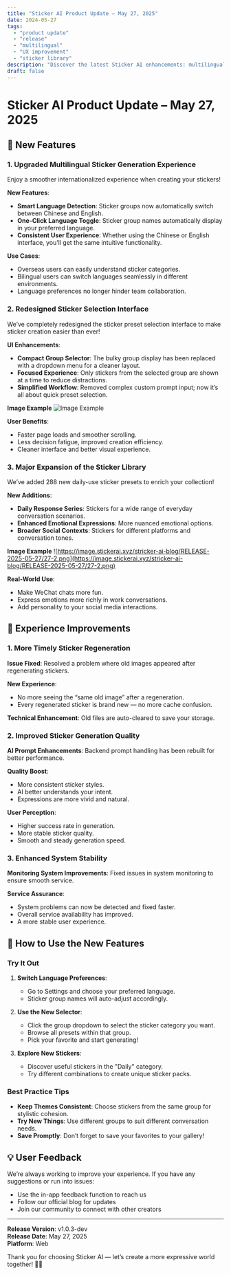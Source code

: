 ```yaml
---
title: "Sticker AI Product Update – May 27, 2025"
date: 2024-05-27
tags: 
  - "product update"
  - "release"
  - "multilingual"
  - "UX improvement"
  - "sticker library"
description: "Discover the latest Sticker AI enhancements: multilingual interface, redesigned preset selection, and 288 new sticker templates."
draft: false
---
```

# Sticker AI Product Update – May 27, 2025

## 🎉 New Features

### 1. Upgraded Multilingual Sticker Generation Experience

Enjoy a smoother internationalized experience when creating your stickers!

**New Features**:
- **Smart Language Detection**: Sticker groups now automatically switch between Chinese and English.
- **One-Click Language Toggle**: Sticker group names automatically display in your preferred language.
- **Consistent User Experience**: Whether using the Chinese or English interface, you’ll get the same intuitive functionality.

**Use Cases**:
- Overseas users can easily understand sticker categories.
- Bilingual users can switch languages seamlessly in different environments.
- Language preferences no longer hinder team collaboration.

### 2. Redesigned Sticker Selection Interface

We’ve completely redesigned the sticker preset selection interface to make sticker creation easier than ever!

**UI Enhancements**:
- **Compact Group Selector**: The bulky group display has been replaced with a dropdown menu for a cleaner layout.
- **Focused Experience**: Only stickers from the selected group are shown at a time to reduce distractions.
- **Simplified Workflow**: Removed complex custom prompt input; now it’s all about quick preset selection.

**Image Example**
![Image Example](https://image.stickerai.xyz/stricker-ai-blog/RELEASE-2025-05-27/27-1.png)

**User Benefits**:
- Faster page loads and smoother scrolling.
- Less decision fatigue, improved creation efficiency.
- Cleaner interface and better visual experience.

### 3. Major Expansion of the Sticker Library

We’ve added 288 new daily-use sticker presets to enrich your collection!

**New Additions**:
- **Daily Response Series**: Stickers for a wide range of everyday conversation scenarios.
- **Enhanced Emotional Expressions**: More nuanced emotional options.
- **Broader Social Contexts**: Stickers for different platforms and conversation tones.

**Image Example**
![https://image.stickerai.xyz/stricker-ai-blog/RELEASE-2025-05-27/27-2.png](https://image.stickerai.xyz/stricker-ai-blog/RELEASE-2025-05-27/27-2.png)

**Real-World Use**:
- Make WeChat chats more fun.
- Express emotions more richly in work conversations.
- Add personality to your social media interactions.

## 🚀 Experience Improvements

### 1. More Timely Sticker Regeneration

**Issue Fixed**: Resolved a problem where old images appeared after regenerating stickers.

**New Experience**:
- No more seeing the “same old image” after a regeneration.
- Every regenerated sticker is brand new — no more cache confusion.

**Technical Enhancement**: Old files are auto-cleared to save your storage.

### 2. Improved Sticker Generation Quality

**AI Prompt Enhancements**: Backend prompt handling has been rebuilt for better performance.

**Quality Boost**:
- More consistent sticker styles.
- AI better understands your intent.
- Expressions are more vivid and natural.

**User Perception**:
- Higher success rate in generation.
- More stable sticker quality.
- Smooth and steady generation speed.

### 3. Enhanced System Stability

**Monitoring System Improvements**: Fixed issues in system monitoring to ensure smooth service.

**Service Assurance**:
- System problems can now be detected and fixed faster.
- Overall service availability has improved.
- A more stable user experience.

## 🎯 How to Use the New Features

### Try It Out

1. **Switch Language Preferences**:
   - Go to Settings and choose your preferred language.
   - Sticker group names will auto-adjust accordingly.

2. **Use the New Selector**:
   - Click the group dropdown to select the sticker category you want.
   - Browse all presets within that group.
   - Pick your favorite and start generating!

3. **Explore New Stickers**:
   - Discover useful stickers in the "Daily" category.
   - Try different combinations to create unique sticker packs.

### Best Practice Tips

- **Keep Themes Consistent**: Choose stickers from the same group for stylistic cohesion.
- **Try New Things**: Use different groups to suit different conversation needs.
- **Save Promptly**: Don’t forget to save your favorites to your gallery!

## 💡 User Feedback

We’re always working to improve your experience. If you have any suggestions or run into issues:

- Use the in-app feedback function to reach us  
- Follow our official blog for updates  
- Join our community to connect with other creators

---

**Release Version**: v1.0.3-dev  
**Release Date**: May 27, 2025  
**Platform**: Web

Thank you for choosing Sticker AI — let’s create a more expressive world together! 🎨✨